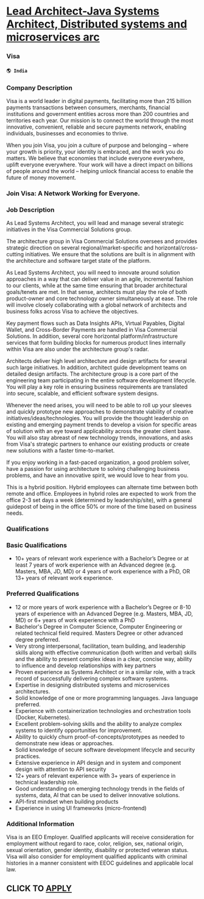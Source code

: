 # [Lead Architect-Java Systems Architect, Distributed systems and microservices arc](https://www.remotewlb.com/apply/lead-architect-java-systems-architect-distributed-systems-and-microservices-arc)  
### Visa  
#### `🌎 India`  

### Company Description

Visa is a world leader in digital payments, facilitating more than 215 billion payments transactions between consumers, merchants, financial institutions and government entities across more than 200 countries and territories each year. Our mission is to connect the world through the most innovative, convenient, reliable and secure payments network, enabling individuals, businesses and economies to thrive.

When you join Visa, you join a culture of purpose and belonging – where your growth is priority, your identity is embraced, and the work you do matters. We believe that economies that include everyone everywhere, uplift everyone everywhere. Your work will have a direct impact on billions of people around the world – helping unlock financial access to enable the future of money movement.

### Join Visa: A Network Working for Everyone.

### Job Description

As Lead Systems Architect, you will lead and manage several strategic initiatives in the Visa Commercial Solutions group.

The architecture group in Visa Commercial Solutions oversees and provides strategic direction on several regional/market-specific and horizontal/cross-cutting initiatives. We ensure that the solutions are built is in alignment with the architecture and software target state of the platform.

As Lead Systems Architect, you will need to innovate around solution approaches in a way that can deliver value in an agile, incremental fashion to our clients, while at the same time ensuring that broader architectural goals/tenets are met. In that sense, architects must play the role of both product-owner and core technology owner simultaneously at ease. The role will involve closely collaborating with a global network of architects and business folks across Visa to achieve the objectives.

Key payment flows such as Data Insights APIs, Virtual Payables, Digital Wallet, and Cross-Border Payments are handled in Visa Commercial Solutions. In addition, several core horizontal platform/infrastructure services that form building blocks for numerous product lines internally within Visa are also under the architecture group's radar.

Architects deliver high level architecture and design artifacts for several such large initiatives. In addition, architect guide development teams on detailed design artifacts. The architecture group is a core part of the engineering team participating in the entire software development lifecycle. You will play a key role in ensuring business requirements are translated into secure, scalable, and efficient software system designs.

Whenever the need arises, you will need to be able to roll up your sleeves and quickly prototype new approaches to demonstrate viability of creative initiatives/ideas/technologies. You will provide the thought leadership on existing and emerging payment trends to develop a vision for specific areas of solution with an eye toward applicability across the greater client base. You will also stay abreast of new technology trends, innovations, and asks from Visa's strategic partners to enhance our existing products or create new solutions with a faster time-to-market.

If you enjoy working in a fast-paced organization, a good problem solver, have a passion for using architecture to solving challenging business problems, and have an innovative spirit, we would love to hear from you.

This is a hybrid position. Hybrid employees can alternate time between both remote and office. Employees in hybrid roles are expected to work from the office 2-3 set days a week (determined by leadership/site), with a general guidepost of being in the office 50% or more of the time based on business needs.

### Qualifications

### Basic Qualifications

  * 10+ years of relevant work experience with a Bachelor’s Degree or at least 7 years of work experience with an Advanced degree (e.g. Masters, MBA, JD, MD) or 4 years of work experience with a PhD, OR 13+ years of relevant work experience.

### Preferred Qualifications

  * 12 or more years of work experience with a Bachelor’s Degree or 8-10 years of experience with an Advanced Degree (e.g. Masters, MBA, JD, MD) or 6+ years of work experience with a PhD  
* Bachelor's Degree in Computer Science, Computer Engineering or related technical field required. Masters Degree or other advanced degree preferred.  
* Very strong interpersonal, facilitation, team building, and leadership skills along with effective communication (both written and verbal) skills and the ability to present complex ideas in a clear, concise way, ability to influence and develop relationships with key partners  
* Proven experience as Systems Architect or in a similar role, with a track record of successfully delivering complex software systems.  
* Expertise in designing distributed systems and microservices architectures.  
* Solid knowledge of one or more programming languages. Java language preferred.  
* Experience with containerization technologies and orchestration tools (Docker, Kubernetes).  
* Excellent problem-solving skills and the ability to analyze complex systems to identify opportunities for improvement.  
* Ability to quickly churn proof-of-concepts/prototypes as needed to demonstrate new ideas or approaches.  
* Solid knowledge of secure software development lifecycle and security practices.  
* Extensive experience in API design and in system and component design with attention to API security  
* 12+ years of relevant experience with 3+ years of experience in technical leadership role.  
* Good understanding on emerging technology trends in the fields of systems, data, AI that can be used to deliver innovative solutions.  
* API-first mindset when building products  
* Experience in using UI frameworks (micro-frontend)

### Additional Information

Visa is an EEO Employer. Qualified applicants will receive consideration for employment without regard to race, color, religion, sex, national origin, sexual orientation, gender identity, disability or protected veteran status. Visa will also consider for employment qualified applicants with criminal histories in a manner consistent with EEOC guidelines and applicable local law.

  
## CLICK TO [APPLY](https://www.remotewlb.com/apply/lead-architect-java-systems-architect-distributed-systems-and-microservices-arc)

